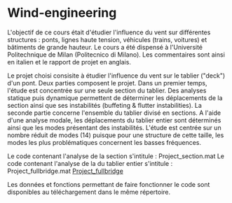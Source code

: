 # Wind-engineering

L'objectif de ce cours était d'étudier l'influence du vent sur différentes structures : ponts, lignes haute tension, véhicules (trains, voitures) et bâtiments de grande hauteur. Le cours a été dispensé à l'Université Politechnique de Milan (Politecnico di Milano). Les commentaires sont ainsi en italien et le rapport de projet en anglais. 

Le projet choisi consisite à étudier l'influence du vent sur le tablier ("deck") d'un pont. Deux parties composent le projet. Dans un premier temps, l'étude est concentrée sur une seule section du tablier. Des analyses statique puis dynamique permettent de déterminer les déplacements de la section ainsi que ses instabilités (buffeting & flutter instabilities). La seconde partie concerne l'ensemble du tablier divisé en sections. A l'aide d'une analyse modale, les déplacements du tablier entier sont déterminés ainsi que les modes présentant des instabilités. 
L'étude est centrée sur un nombre réduit de modes (14) puisque pour une structure de cette taille, les modes les plus problématiques concernent les basses fréquences. 

Le code contenant l'analyse de la section s'intitule : Project_section.mat
Le code contenant l'analyse de la du tablier entier s'intitule : Project_fullbridge.mat [Project_fullbridge]()

Les données et fonctions permettant de faire fonctionner le code sont disponibles au téléchargement dans le même répertoire.

